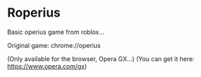 # Roperius
Basic operius game from roblox...

Original game: chrome://operius

(Only available for the browser, Opera GX...) (You can get it here: https://www.opera.com/gx)
